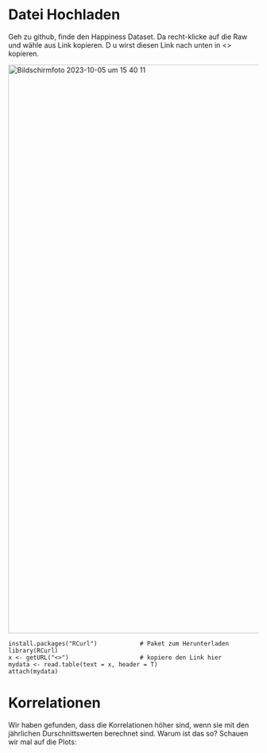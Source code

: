 # Datei Hochladen

Geh zu github, finde den Happiness Dataset. Da recht-klicke auf die Raw und wähle aus Link kopieren. D u wirst diesen Link nach unten in <> kopieren.


<img width="1144" alt="Bildschirmfoto 2023-10-05 um 15 40 11" src="https://github.com/tbilgin/DataScienceCourse/assets/26571015/d25688aa-9af9-4c2d-a4b3-6f82b2da45bb">


```
install.packages("RCurl")            # Paket zum Herunterladen
library(RCurl)                       
x <- getURL("<>")                    # kopiere den Link hier
mydata <- read.table(text = x, header = T)
attach(mydata)                       
```   


# Korrelationen

Wir haben gefunden, dass die Korrelationen höher sind, wenn sie mit den jährlichen Durschnittswerten berechnet sind. Warum ist das so? Schauen wir mal auf die Plots:

```


